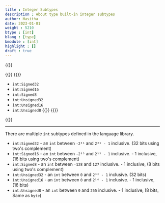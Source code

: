 ```yaml
---
title : Integer Subtypes
description : About type built-in integer subtypes
author: Hasitha
date: 2023-01-01
weight : 5210
btype : [int]
blang : [type]
bmodule : [int]
highlight : []
draft : true
---
```

{{<md class="summary">}} 

{{</md>}}
{{<md class="syntax">}}
* `int:Signed32`
* `int:Signed16`
* `int:Signed8`
* `int:Unsigned32`
* `int:Unsigned16`
* `int:Unsigned8`
<small></small>
{{</md>}}
{{<md class="tldr">}}

{{</md>}}
<!--more-->
<hr>

There are multiple `int` subtypes defined in the language library. 

* `int:Signed32` - an `int` between `-2³¹` and `2³¹ - 1` inclusive. (32 bits using two's complement)
* `int:Signed16` - an `int` between `-2¹⁵` and `2¹⁵ - 1` inclusive. - 1 inclusive, (16 bits using two's complement)
* `int:Signed8` - an `int` between `-128` and `127` inclusive. - 1 inclusive, (8 bits using two's complement)
* `int:Unsigned32` - an `int` between `0` and `2³² - 1` inclusive. (32 bits)
* `int:Unsigned16` - an `int` between `0` and `2¹⁶ - 1` inclusive. - 1 inclusive, (16 bits)
* `int:Unsigned8` - an `int` between `0` and `255` inclusive. - 1 inclusive, (8 bits, Same as `byte`)